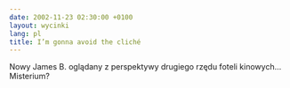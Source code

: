 ```yaml
---
date: 2002-11-23 02:30:00 +0100
layout: wycinki
lang: pl
title: I’m gonna avoid the cliché
---
```


Nowy James B. oglądany z perspektywy drugiego rzędu foteli kinowych… Misterium?
